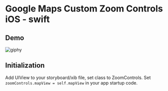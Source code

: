 # Google Maps Custom Zoom Controls iOS - swift

## Demo
![giphy](https://cloud.githubusercontent.com/assets/1101367/18745241/cd37a648-80c1-11e6-9387-ff9d4721e5ef.gif)


## Initialization

Add UIView to your storyboard/xib file, set class to ZoomControls.
Set ```zoomControls.mapView = self.mapView``` in your app startup code.
